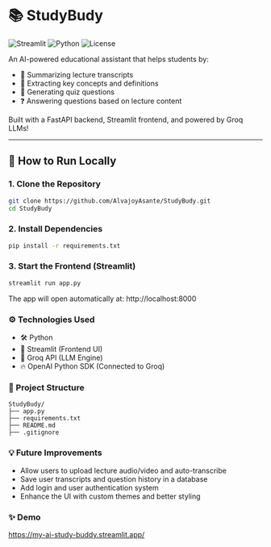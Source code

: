 # 📚 StudyBudy

![Streamlit](https://img.shields.io/badge/Streamlit-FF4B4B?style=for-the-badge&logo=streamlit&logoColor=white)  ![Python](https://img.shields.io/badge/Python-3776AB?style=for-the-badge&logo=python&logoColor=white)  ![License](https://img.shields.io/badge/License-MIT-green.svg?style=for-the-badge)

An AI-powered educational assistant that helps students by:

- 📖 Summarizing lecture transcripts  
- 🎯 Extracting key concepts and definitions  
- 📝 Generating quiz questions  
- ❓ Answering questions based on lecture content  

Built with a FastAPI backend, Streamlit frontend, and powered by Groq LLMs!

---

## 🚀 How to Run Locally

### 1. Clone the Repository

```bash
git clone https://github.com/AlvajoyAsante/StudyBudy.git
cd StudyBudy
```

### 2. Install Dependencies

```bash
pip install -r requirements.txt
```

### 3. Start the Frontend (Streamlit)

```bash
streamlit run app.py
```

The app will open automatically at: http://localhost:8000

### ⚙️ Technologies Used

- 🛠 Python 
- 🎨 Streamlit (Frontend UI)  
- 🧠 Groq API (LLM Engine)  
- 🔥 OpenAI Python SDK (Connected to Groq)  

### 📂 Project Structure

```plaintext
StudyBudy/
├── app.py
├── requirements.txt
├── README.md
├── .gitignore
```

### 💡 Future Improvements

- Allow users to upload lecture audio/video and auto-transcribe  
- Save user transcripts and question history in a database  
- Add login and user authentication system  
- Enhance the UI with custom themes and better styling  

### ✨ Demo 
https://my-ai-study-buddy.streamlit.app/